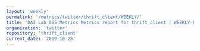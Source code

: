 ```yaml
---
layout: 'weekly'
permalink: '/metrics/twitter/thrift_client/WEEKLY/'
title: 'DAI Lab OSS Metrics Metrics report for thrift_client | WEEKLY-REPORT-2019-10-25'
organization: 'twitter'
repository: 'thrift_client'
current_date: '2019-10-25'
---
```

